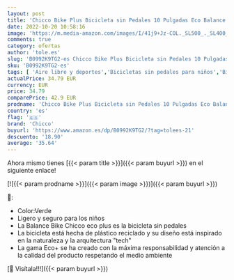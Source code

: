 ```yaml
---
layout: post
title: 'Chicco Bike Plus Bicicleta sin Pedales 10 Pulgadas Eco Balance Verde 68x34x49 cm adquirir Equilibrio  Color  18-36 MESI  ARTSANA Spain 00011055000000 '
date: 2022-10-20 10:58:16
image: 'https://m.media-amazon.com/images/I/41j9+Jz-COL._SL500_._SL400_.jpg'
comments: true
category: ofertas
author: 'tole.es'
slug: 'B0992K9TG2-es Chicco Bike Plus Bicicleta sin Pedales 10 Pulgadas Eco...'
sku: 'B0992K9TG2-es'
tags: [ 'Aire libre y deportes','Bicicletas sin pedales para niños','Bicicletas, triciclos y correpasillos','Juguetes','Juguetes y juegos','bicicleta','chicco','🇪🇸', ]
actualPrice: 34.79 EUR
currency: EUR
price: 34.79
comparePrice: 42.9 EUR
prodname: 'Chicco Bike Plus Bicicleta sin Pedales 10 Pulgadas Eco Balance Verde 68x34x49 cm adquirir Equilibrio  Color  18-36 MESI  ARTSANA Spain 00011055000000 '
country: 'es'
flag: '🇪🇸'
brand: 'Chicco'
buyurl: 'https://www.amazon.es/dp/B0992K9TG2/?tag=tolees-21'
descuento: '18.90'
average: '35.64'
---
```


Ahora mismo tienes [{{< param title >}}]({{< param buyurl >}}) en el siguiente enlace!

[![{{< param prodname >}}]({{< param image >}})]({{< param buyurl >}})

🔎:

- Color:Verde
- Ligero y seguro para los niños
- La Balance Bike Chicco eco plus es la bicicleta sin pedales
- La bicicleta está hecha de plástico reciclado y su diseño está inspirado en la naturaleza y la arquitectura "tech"
- La gama Eco+ se ha creado con la máxima responsabilidad y atención a la calidad del producto respetando el medio ambiente

[🛒 Visítala!!!]({{< param buyurl >}})
